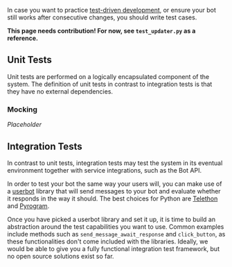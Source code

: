 In case you want to practice [test-driven development](https://en.wikipedia.org/wiki/Test-driven_development), or ensure your bot still works after consecutive changes, you should write test cases.

**This page needs contribution! For now, see `test_updater.py` as a reference.**

## Unit Tests
Unit tests are performed on a logically encapsulated component of the system. The definition of unit tests in contrast to integration tests is that they have no external dependencies.

### Mocking
_Placeholder_

## Integration Tests
In contrast to unit tests, integration tests may test the system in its eventual environment together with service integrations, such as the Bot API.

In order to test your bot the same way your users will, you can make use of a [userbot](http://telegra.ph/How-a-Userbot-superacharges-your-Telegram-Bot-07-09) library that will send messages to your bot and evaluate whether it responds in the way it should. The best choices for Python are [Telethon](https://github.com/LonamiWebs/Telethon) and [Pyrogram](https://github.com/LonamiWebs/Telethon).

Once you have picked a userbot library and set it up, it is time to build an abstraction around the test capabilities you want to use. Common examples include methods such as `send_message_await_response` and `click_button`, as these functionalities don't come included with the libraries.
Ideally, we would be able to give you a fully functional integration test framework, but no open source solutions exist so far.
